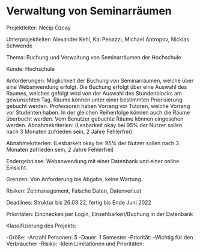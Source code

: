 # Verwaltung von Seminarräumen
Projektleiter: Necip Özcay 

Unterprojektleiter: Alexander Kehl, Kai Penazzi, Michael Antropov, Nicklas Schwende 

Thema: Buchung und Verwaltung von Seminarräumen der Hochschule 

Kunde: Hochschule 

Anforderungen: Möglichkeit der Buchung von Seminarräumen, welche über eine Webanwendung erfolgt. Die Buchung erfolgt 
über eine Auswahl des Raumes, welches gefolgt wird von der Auswahl des Stundenblocks am gewünschten 
Tag. Räume können unter einer bestimmten Priorisierung gebucht werden. Professoren haben Vorrang vor 
Tutoren, welche Vorrang vor Studenten haben. In der gleichen Reihenfolge können auch die Räume überbucht 
werden. Vom Benutzer gebuchte Räume können eingesehen werden. 
Abnahmekriterien: (Lesbarkeit okay bei 95% der Nutzer sollen nach 3 Monaten zufrieden sein, 2 Jahre 
Fehlerfrei) 

Abnahmekriterien: (Lesbarkeit okay bei 95% der Nutzer sollen nach 3 Monaten zufrieden sein, 2 Jahre Fehlerfrei) 

Endergebnisse: Webanwendung mit einer Datenbank und einer online Einsicht.

Grenzen: Von Anforderung bis Abgabe, keine Wartung. 

Risiken: Zeitmanagement, Falsche Daten, Datenverlust 

Deadlines: Struktur bis 26.03.22, fertig bis Ende Juni 2022 

Prioritäten: Einchecken per Login, Einsehbarkeit/Buchung in der Datenbank

Klassifizierung des Projekts: 

-Größe: 
 -Anzahl Personen: 5 
 -Dauer: 1 Semester 
 -Priorität:
 -Wichtig für den Verbraucher 
 -Risiko:
 -klein 
Limitationen und Prioritäten:
